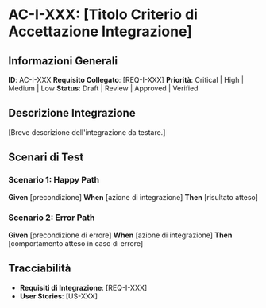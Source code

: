 # AC-I-XXX: [Titolo Criterio di Accettazione Integrazione]

## Informazioni Generali

**ID**: AC-I-XXX
**Requisito Collegato**: [REQ-I-XXX]
**Priorità**: Critical | High | Medium | Low
**Status**: Draft | Review | Approved | Verified

## Descrizione Integrazione

[Breve descrizione dell'integrazione da testare.]

## Scenari di Test

### Scenario 1: Happy Path

**Given** [precondizione]
**When** [azione di integrazione]
**Then** [risultato atteso]

### Scenario 2: Error Path

**Given** [precondizione di errore]
**When** [azione di integrazione]
**Then** [comportamento atteso in caso di errore]

## Tracciabilità

- **Requisiti di Integrazione**: [REQ-I-XXX]
- **User Stories**: [US-XXX]
